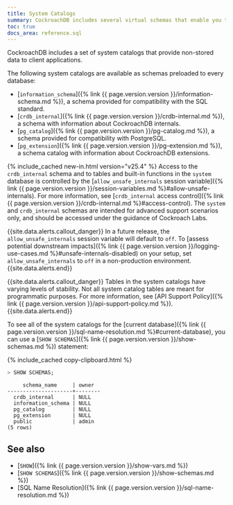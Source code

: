 ```yaml
---
title: System Catalogs
summary: CockroachDB includes several virtual schemas that enable you to interface with CockroachDB.
toc: true
docs_area: reference.sql
---
```


CockroachDB includes a set of system catalogs that provide non-stored data to client applications.

The following system catalogs are available as schemas preloaded to every database:

- [`information_schema`]({% link {{ page.version.version }}/information-schema.md %}), a schema provided for compatibility with the SQL standard.
- [`crdb_internal`]({% link {{ page.version.version }}/crdb-internal.md %}), a schema with information about CockroachDB internals.
- [`pg_catalog`]({% link {{ page.version.version }}/pg-catalog.md %}),  a schema provided for compatibility with PostgreSQL.
- [`pg_extension`]({% link {{ page.version.version }}/pg-extension.md %}), a schema catalog with information about CockroachDB extensions.

{% include_cached new-in.html version="v25.4" %} Access to the `crdb_internal` schema and to tables and built-in functions in the `system` database is controlled by the [`allow_unsafe_internals` session variable]({% link {{ page.version.version }}/session-variables.md %}#allow-unsafe-internals). For more information, see [`crdb_internal` access control]({% link {{ page.version.version }}/crdb-internal.md %}#access-control). The `system` and `crdb_internal` schemas are intended for advanced support scenarios only, and should be accessed under the guidance of Cockroach Labs.

{{site.data.alerts.callout_danger}}
In a future release, the `allow_unsafe_internals` session variable will default to `off`. To [assess potential downstream impacts]({% link {{ page.version.version }}/logging-use-cases.md %}#unsafe-internals-disabled) on your setup, set `allow_unsafe_internals` to `off` in a non-production environment.
{{site.data.alerts.end}}

{{site.data.alerts.callout_danger}}
Tables in the system catalogs have varying levels of stability. Not all system catalog tables are meant for programmatic purposes. For more information, see [API Support Policy]({% link {{ page.version.version }}/api-support-policy.md %}).
{{site.data.alerts.end}}

To see all of the system catalogs for the [current database]({% link {{ page.version.version }}/sql-name-resolution.md %}#current-database), you can use a [`SHOW SCHEMAS`]({% link {{ page.version.version }}/show-schemas.md %}) statement:

{% include_cached copy-clipboard.html %}
~~~ sql
> SHOW SCHEMAS;
~~~

~~~
     schema_name     | owner
---------------------+--------
  crdb_internal      | NULL
  information_schema | NULL
  pg_catalog         | NULL
  pg_extension       | NULL
  public             | admin
(5 rows)
~~~

## See also

- [`SHOW`]({% link {{ page.version.version }}/show-vars.md %})
- [`SHOW SCHEMAS`]({% link {{ page.version.version }}/show-schemas.md %})
- [SQL Name Resolution]({% link {{ page.version.version }}/sql-name-resolution.md %})
